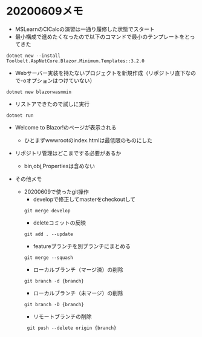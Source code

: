 # 20200609メモ
* MSLearnのClCalcの演習は一通り履修した状態でスタート
* 最小構成で進めたくなったので以下のコマンドで最小のテンプレートをとってきた
```
dotnet new --install Toolbelt.AspNetCore.Blazor.Minimum.Templates::3.2.0
```
* Webサーバー実装を持たないプロジェクトを新規作成（リポジトリ直下なので-oオプションはつけていない）
```
dotnet new blazorwasmmin
```
* リストアできたので試しに実行
```
dotnet run
```
* Welcome to Blazor!のページが表示される
    * ひとまずwwwrootのindex.htmlは最低限のものにした
* リポジトリ管理はどこまでする必要があるか
    * bin,obj,Propertiesは含めない

* その他メモ
    * 20200609で使ったgit操作
        * developで修正してmasterをcheckoutして
        ```
        git merge develop
        ```
        * deleteコミットの反映
        ```
        git add . --update
        ```
        * featureブランチを別ブランチにまとめる
        ```
        git merge --squash
        ```
        * ローカルブランチ（マージ済）の削除
        ```
        git branch -d {branch}
        ```
        * ローカルブランチ（未マージ）の削除
        ```
        git branch -D {branch}
        ```
        * リモートブランチの削除
        ```
         git push --delete origin {branch}
        ```